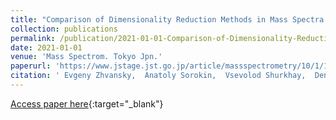 ```yaml
---
title: "Comparison of Dimensionality Reduction Methods in Mass Spectra of Astrocytoma and Glioblastoma Tissues."
collection: publications
permalink: /publication/2021-01-01-Comparison-of-Dimensionality-Reduction-Methods-in-Mass-Spectra-of-Astrocytoma-and-Glioblastoma-Tissues
date: 2021-01-01
venue: 'Mass Spectrom. Tokyo Jpn.'
paperurl: 'https://www.jstage.jst.go.jp/article/massspectrometry/10/1/10_A0094/_article'
citation: ' Evgeny Zhvansky,  Anatoly Sorokin,  Vsevolod Shurkhay,  Denis Zavorotnyuk,  Denis Bormotov,  Stanislav Pekov,  Alexander Potapov,  Evgeny Nikolaev,  Igor Popov, &quot;Comparison of Dimensionality Reduction Methods in Mass Spectra of Astrocytoma and Glioblastoma Tissues..&quot; Mass Spectrom. Tokyo Jpn., 2021.'
---
```

[Access paper here](https://www.jstage.jst.go.jp/article/massspectrometry/10/1/10_A0094/_article){:target="_blank"}
